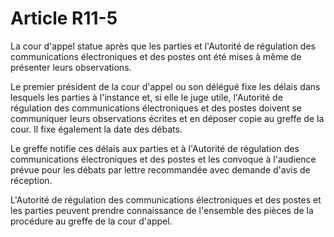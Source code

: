 # Article R11-5

La cour d'appel statue après que les parties et l'Autorité de régulation des communications électroniques et des postes ont été mises à même de présenter leurs observations.

Le premier président de la cour d'appel ou son délégué fixe les délais dans lesquels les parties à l'instance et, si elle le juge utile, l'Autorité de régulation des communications électroniques et des postes doivent se communiquer leurs observations écrites et en déposer copie au greffe de la cour. Il fixe également la date des débats.

Le greffe notifie ces délais aux parties et à l'Autorité de régulation des communications électroniques et des postes et les convoque à l'audience prévue pour les débats par lettre recommandée avec demande d'avis de réception.

L'Autorité de régulation des communications électroniques et des postes et les parties peuvent prendre connaissance de l'ensemble des pièces de la procédure au greffe de la cour d'appel.